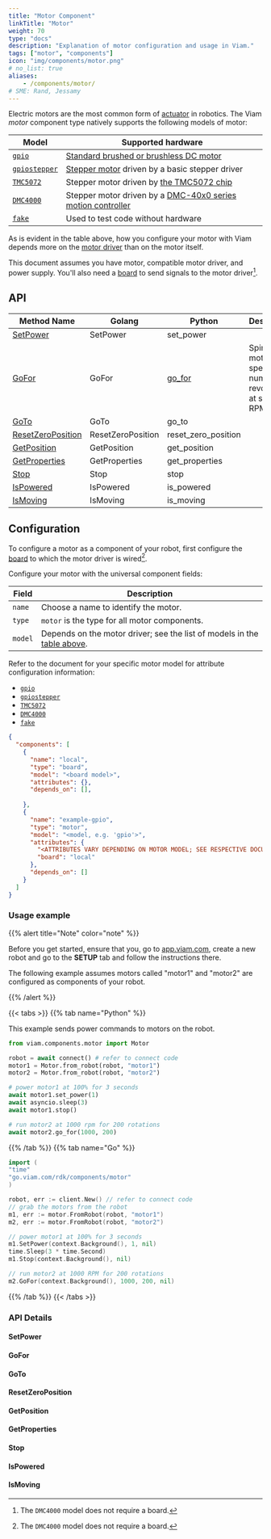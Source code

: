 ```yaml
---
title: "Motor Component"
linkTitle: "Motor"
weight: 70
type: "docs"
description: "Explanation of motor configuration and usage in Viam."
tags: ["motor", "components"]
icon: "img/components/motor.png"
# no_list: true
aliases:
    - /components/motor/
# SME: Rand, Jessamy
---
```


Electric motors are the most common form of [actuator](https://en.wikipedia.org/wiki/Actuator) in robotics.
The Viam *motor* component type natively supports the following models of motor:

Model | Supported hardware <a name="model-table"></a>
---------- | ------------------
[`gpio`](./gpio/) | [Standard brushed or brushless DC motor](https://en.wikipedia.org/wiki/DC_motor)
[`gpiostepper`](./gpio-stepper/) | [Stepper motor](https://en.wikipedia.org/wiki/Stepper_motor) driven by a basic stepper driver
[`TMC5072`](./tmc5072/) | Stepper motor driven by [the TMC5072 chip](https://www.trinamic.com/support/eval-kits/details/tmc5072-bob/)
[`DMC4000`](./dmc4000/) | Stepper motor driven by a [DMC-40x0 series motion controller](https://www.galil.com/motion-controllers/multi-axis/dmc-40x0)
[`fake`](./fake/) | Used to test code without hardware

As is evident in the table above, how you configure your motor with Viam depends more on the [motor driver](https://www.wellpcb.com/what-is-motor-driver.html) than on the motor itself.

This document assumes you have motor, compatible motor driver, and power supply.
You'll also need a [board](/components/board/) to send signals to the motor driver[^dmcboard].

## API

Method Name | Golang | Python | Description
----------- | ------ | ------ | -----------
[SetPower](#setpower)    | SetPower | set_power |
[GoFor](#gofor) | GoFor  | [go_for](https://python.viam.dev/autoapi/viam/components/motor/index.html#viam.components.motor.Motor.go_for) | Spin the motor the specified number of revolutions at specified RPM.
[GoTo](#goto) | GoTo   | go_to |
[ResetZeroPosition](#resetzeroposition) | ResetZeroPosition | reset_zero_position |
[GetPosition](#getposition) | GetPosition | get_position |
[GetProperties](#getproperties) | GetProperties | get_properties |
[Stop](#stop) | Stop | stop |
[IsPowered](#ispowered) | IsPowered | is_powered |
[IsMoving](#ismoving) | IsMoving | is_moving |

## Configuration

To configure a motor as a component of your robot, first configure the [board](/components/board/) to which the motor driver is wired[^dmcboard].

Configure your motor with the universal component fields:

Field | Description
----- | -----------
`name` | Choose a name to identify the motor.
`type` | `motor` is the type for all motor components.
`model` | Depends on the motor driver; see the list of models in the [table above](#model-table).

Refer to the document for your specific motor model for attribute configuration information:

- [`gpio`](./gpio/)
- [`gpiostepper`](./gpio-stepper/)
- [`TMC5072`](./tmc5072/)
- [`DMC4000`](./dmc4000/)
- [`fake`](./fake/)

```json
{
  "components": [
    {
      "name": "local",
      "type": "board",
      "model": "<board model>",
      "attributes": {},
      "depends_on": [],
      
    },
    {
      "name": "example-gpio",
      "type": "motor",
      "model": "<model, e.g. 'gpio'>",
      "attributes": {
        "<ATTRIBUTES VARY DEPENDING ON MOTOR MODEL; SEE RESPECTIVE DOCUMENTATION>"
        "board": "local"
      },
      "depends_on": []
    }
  ]
}
```

[^dmcboard]: The `DMC4000` model does not require a board.

### Usage example

{{% alert title="Note" color="note" %}}

Before you get started, ensure that you, go to [app.viam.com](https://app.viam.com/), create a new robot and go to the **SETUP** tab and follow the instructions there.

The following example assumes motors called "motor1" and "motor2" are configured as components of your robot.

{{% /alert %}}

{{< tabs >}}
{{% tab name="Python" %}}

This example sends power commands to motors on the robot.

```python
from viam.components.motor import Motor

robot = await connect() # refer to connect code
motor1 = Motor.from_robot(robot, "motor1")
motor2 = Motor.from_robot(robot, "motor2")

# power motor1 at 100% for 3 seconds
await motor1.set_power(1)
await asyncio.sleep(3)
await motor1.stop()

# run motor2 at 1000 rpm for 200 rotations
await motor2.go_for(1000, 200)
```

{{% /tab %}}
{{% tab name="Go" %}}

```go
import (
"time"
"go.viam.com/rdk/components/motor"
)

robot, err := client.New() // refer to connect code
// grab the motors from the robot
m1, err := motor.FromRobot(robot, "motor1")
m2, err := motor.FromRobot(robot, "motor2")

// power motor1 at 100% for 3 seconds
m1.SetPower(context.Background(), 1, nil)
time.Sleep(3 * time.Second)
m1.Stop(context.Background(), nil)

// run motor2 at 1000 RPM for 200 rotations
m2.GoFor(context.Background(), 1000, 200, nil)
```

{{% /tab %}}
{{< /tabs >}}

### API Details

#### SetPower

#### GoFor

#### GoTo

#### ResetZeroPosition

#### GetPosition

#### GetProperties

#### Stop

#### IsPowered

#### IsMoving
